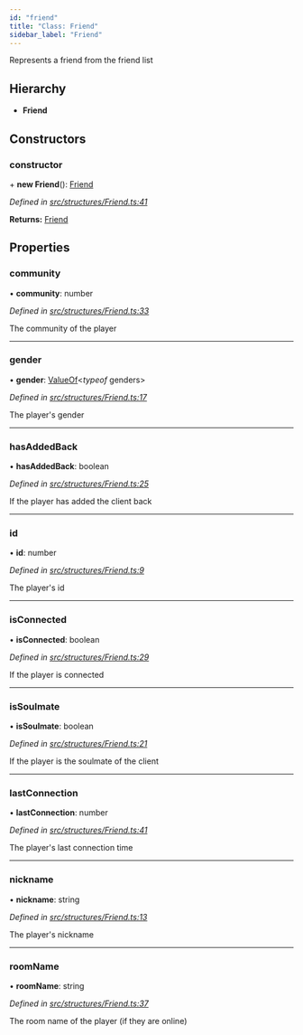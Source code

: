 ```yaml
---
id: "friend"
title: "Class: Friend"
sidebar_label: "Friend"
---
```


Represents a friend from the friend list

## Hierarchy

* **Friend**

## Constructors

### constructor

\+ **new Friend**(): [Friend](friend.md)

*Defined in [src/structures/Friend.ts:41](https://github.com/SuspiciousLookingOwl/transformice.js/blob/647a173/src/structures/Friend.ts#L41)*

**Returns:** [Friend](friend.md)

## Properties

### community

•  **community**: number

*Defined in [src/structures/Friend.ts:33](https://github.com/SuspiciousLookingOwl/transformice.js/blob/647a173/src/structures/Friend.ts#L33)*

The community of the player

___

### gender

•  **gender**: [ValueOf](../globals.md#valueof)<*typeof* genders\>

*Defined in [src/structures/Friend.ts:17](https://github.com/SuspiciousLookingOwl/transformice.js/blob/647a173/src/structures/Friend.ts#L17)*

The player's gender

___

### hasAddedBack

•  **hasAddedBack**: boolean

*Defined in [src/structures/Friend.ts:25](https://github.com/SuspiciousLookingOwl/transformice.js/blob/647a173/src/structures/Friend.ts#L25)*

If the player has added the client back

___

### id

•  **id**: number

*Defined in [src/structures/Friend.ts:9](https://github.com/SuspiciousLookingOwl/transformice.js/blob/647a173/src/structures/Friend.ts#L9)*

The player's id

___

### isConnected

•  **isConnected**: boolean

*Defined in [src/structures/Friend.ts:29](https://github.com/SuspiciousLookingOwl/transformice.js/blob/647a173/src/structures/Friend.ts#L29)*

If the player is connected

___

### isSoulmate

•  **isSoulmate**: boolean

*Defined in [src/structures/Friend.ts:21](https://github.com/SuspiciousLookingOwl/transformice.js/blob/647a173/src/structures/Friend.ts#L21)*

If the player is the soulmate of the client

___

### lastConnection

•  **lastConnection**: number

*Defined in [src/structures/Friend.ts:41](https://github.com/SuspiciousLookingOwl/transformice.js/blob/647a173/src/structures/Friend.ts#L41)*

The player's last connection time

___

### nickname

•  **nickname**: string

*Defined in [src/structures/Friend.ts:13](https://github.com/SuspiciousLookingOwl/transformice.js/blob/647a173/src/structures/Friend.ts#L13)*

The player's nickname

___

### roomName

•  **roomName**: string

*Defined in [src/structures/Friend.ts:37](https://github.com/SuspiciousLookingOwl/transformice.js/blob/647a173/src/structures/Friend.ts#L37)*

The room name of the player (if they are online)
